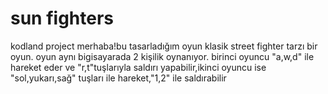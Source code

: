 # sun fighters
kodland project
merhaba!bu tasarladığım oyun klasik street fighter tarzı bir oyun.
oyun aynı bigisayarada 2 kişilik oynanıyor.
birinci oyuncu "a,w,d" ile hareket eder ve "r,t"tuşlarıyla saldırı yapabilir,ikinci oyuncu ise "sol,yukarı,sağ" tuşları ile hareket,"1,2" ile saldırabilir
